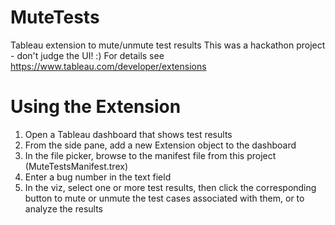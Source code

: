 # MuteTests
Tableau extension to mute/unmute test results
This was a hackathon project - don't judge the UI! :)
For details see https://www.tableau.com/developer/extensions

# Using the Extension
1.	Open a Tableau dashboard that shows test results
2.	From the side pane, add a new Extension object to the dashboard
3.	In the file picker, browse to the manifest file from this project (MuteTestsManifest.trex)
4.  Enter a bug number in the text field
5.	In the viz, select one or more test results, then click the corresponding button to mute or unmute the test cases associated with them, or to analyze the results
